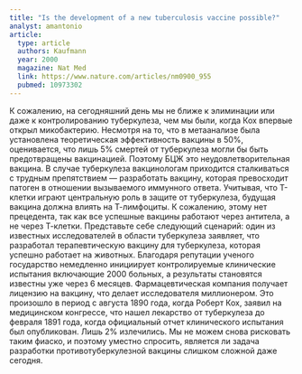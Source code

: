 ```yaml
---
title: "Is the development of a new tuberculosis vaccine possible?"
analyst: amantonio
article:
  type: article
  authors: Kaufmann
  year: 2000
  magazine: Nat Med
  link: https://www.nature.com/articles/nm0900_955
  pubmed: 10973302
---
```


К сожалению, на сегодняшний день мы не ближе к элиминации или даже к контролированию туберкулеза, чем мы были, когда Кох впервые открыл микобактерию.
Несмотря на то, что в метаанализе была установлена теоретическая эффективность вакцины в 50%, оценивается, что лишь 5% смертей от туберкулеза могли бы быть предотвращены вакцинацией. Поэтому БЦЖ это неудовлетворительная вакцина.
В случае туберкулеза вакцинологам приходится сталкиваться с трудным препятствием — разработать вакцину, которая превосходит патоген в отношении вызываемого иммунного ответа.
Учитывая, что Т-клетки играют центральную роль в защите от туберкулеза, будущая вакцина должна влиять на Т-лимфоциты. К сожалению, этому нет прецедента, так как все успешные вакцины работают через антитела, а не через Т-клетки.
Представьте себе следующий сценарий: один из известных исследователей в области туберкулеза заявляет, что разработал терапевтическую вакцину для туберкулеза, которая успешно работает на животных. Благодаря репутации ученого государство немедленно инициирует контролируемые клинические испытания включающие 2000 больных, а результаты становятся известны уже через 6 месяцев. Фармацевтическая компания получает лицензию на вакцину, что делает исследователя миллионером.
Это произошло в период с августа 1890 года, когда Роберт Кох, заявил на медицинском конгрессе, что нашел лекарство от туберкулеза до февраля 1891 года, когда официальный отчет клинического испытания был опубликован. Лишь 2% излечились. Мы не можем снова рисковать таким фиаско, и поэтому уместно спросить, является ли задача разработки противотуберкулезной вакцины слишком сложной даже сегодня.
